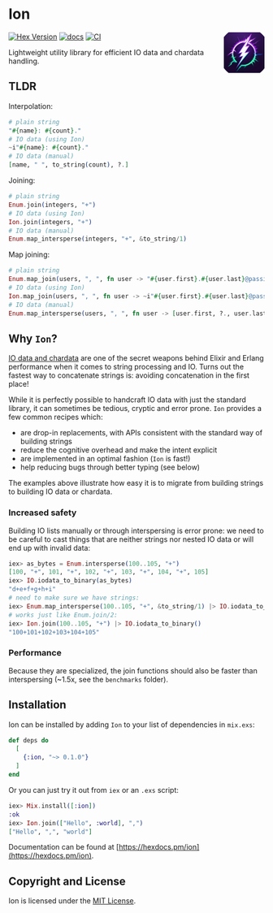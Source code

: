 # Ion

<img src="https://raw.githubusercontent.com/sabiwara/ion/main/images/logo_large.png" width="80" height="80" align="right" alt="Ion">

[![Hex Version](https://img.shields.io/hexpm/v/ion.svg)](https://hex.pm/packages/ion)
[![docs](https://img.shields.io/badge/docs-hexpm-blue.svg)](https://hexdocs.pm/ion/)
[![CI](https://github.com/sabiwara/ion/workflows/CI/badge.svg)](https://github.com/sabiwara/ion/actions?query=workflow%3ACI)

Lightweight utility library for efficient IO data and chardata handling.

## TLDR

Interpolation:

```elixir
# plain string
"#{name}: #{count}."
# IO data (using Ion)
~i"#{name}: #{count}."
# IO data (manual)
[name, " ", to_string(count), ?.]
```

Joining:

```elixir
# plain string
Enum.join(integers, "+")
# IO data (using Ion)
Ion.join(integers, "+")
# IO data (manual)
Enum.map_intersperse(integers, "+", &to_string/1)
```

Map joining:

```elixir
# plain string
Enum.map_join(users, ", ", fn user -> "#{user.first}.#{user.last}@passione.org" end)
# IO data (using Ion)
Ion.map_join(users, ", ", fn user -> ~i"#{user.first}.#{user.last}@passione.org" end)
# IO data (manual)
Enum.map_intersperse(users, ", ", fn user -> [user.first, ?., user.last, "@passione.org"] end)
```

## Why `Ion`?

[IO data and chardata](https://hexdocs.pm/elixir/io-and-the-file-system.html#iodata-and-chardata)
are one of the secret weapons behind Elixir and Erlang performance when it comes
to string processing and IO. Turns out the fastest way to concatenate strings
is: avoiding concatenation in the first place!

While it is perfectly possible to handcraft IO data with just the standard
library, it can sometimes be tedious, cryptic and error prone. `Ion` provides a
few common recipes which:

- are drop-in replacements, with APIs consistent with the standard way of
  building strings
- reduce the cognitive overhead and make the intent explicit
- are implemented in an optimal fashion (`Ion` is fast!)
- help reducing bugs through better typing (see below)

The examples above illustrate how easy it is to migrate from building strings to
building IO data or chardata.

### Increased safety

Building IO lists manually or through interspersing is error prone: we need to
be careful to cast things that are neither strings nor nested IO data or will
end up with invalid data:

```elixir
iex> as_bytes = Enum.intersperse(100..105, "+")
[100, "+", 101, "+", 102, "+", 103, "+", 104, "+", 105]
iex> IO.iodata_to_binary(as_bytes)
"d+e+f+g+h+i"
# need to make sure we have strings:
iex> Enum.map_intersperse(100..105, "+", &to_string/1) |> IO.iodata_to_binary()
# works just like Enum.join/2:
iex> Ion.join(100..105, "+") |> IO.iodata_to_binary()
"100+101+102+103+104+105"
```

### Performance

Because they are specialized, the join functions should also be faster than
interspersing (~1.5x, see the `benchmarks` folder).

## Installation

Ion can be installed by adding `Ion` to your list of dependencies in `mix.exs`:

```elixir
def deps do
  [
    {:ion, "~> 0.1.0"}
  ]
end
```

Or you can just try it out from `iex` or an `.exs` script:

```elixir
iex> Mix.install([:ion])
:ok
iex> Ion.join(["Hello", :world], ",")
["Hello", ",", "world"]
```

Documentation can be found at [https://hexdocs.pm/ion](https://hexdocs.pm/ion).

## Copyright and License

Ion is licensed under the [MIT License](LICENSE.md).
